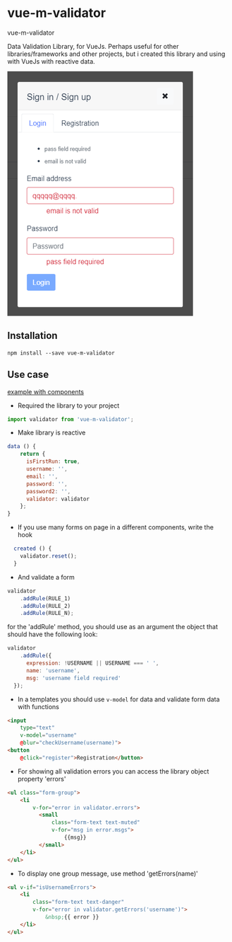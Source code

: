 # vue-m-validator
vue-m-validator

Data Validation Library, for VueJs. Perhaps useful for other libraries/frameworks and other projects, but i created this library and using with VueJs with reactive data.

![Example with form](example/screen.png "Example with form")

## Installation
```Commandline
npm install --save vue-m-validator
```

## Use case
[example with components](https://github.com/Silksofthesoul/vue-m-validator/tree/master/example)
* Required the library to your project
```Javascript
import validator from 'vue-m-validator';
```

* Make library is reactive
```Javascript
data () {
    return {
      isFirstRun: true,
      username: '',
      email: '',
      password: '',
      password2: '',
      validator: validator
    };
}
```

* If you use many forms on page in a different components, write the hook
```Javascript
  created () {
    validator.reset();
  }
```

* And validate a form
```Javascript
validator
    .addRule(RULE_1)
    .addRule(RULE_2)
    .addRule(RULE_N);
```
for the 'addRule' method, you should use as an argument the object that should have the following look:
```Javascript
validator
    .addRule({
      expression: !USERNAME || USERNAME === ' ',
      name: 'username',
      msg: 'username field required'
  });
```

* In a templates you should use `v-model` for data and validate form data with functions
```HTML
<input
    type="text"
    v-model="username"
    @blur="checkUsername(username)">
<button
    @click="register">Registration</button>
```

* For showing all validation errors you can access the library object property 'errors'
```HTML
<ul class="form-group">
    <li
        v-for="error in validator.errors">
          <small
              class="form-text text-muted"
              v-for="msg in error.msgs">
                  {{msg}}
          </small>
    </li>
</ul>
```

* To display one group message, use method 'getErrors(name)'
```HTML
<ul v-if="isUsernameErrors">
    <li
        class="form-text text-danger"
        v-for="error in validator.getErrors('username')">
            &nbsp;{{ error }}
    </li>
</ul>
```
